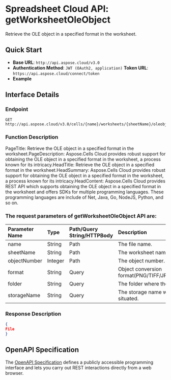 # **Spreadsheet Cloud API: getWorksheetOleObject**

Retrieve the OLE object in a specified format in the worksheet. 


## **Quick Start**

- **Base URL**: `http://api.aspose.cloud/v3.0`
- **Authentication Method**: `JWT (OAuth2, application)`  **Token URL**: `https://api.aspose.cloud/connect/token`
- **Example** 

## **Interface Details**

### **Endpoint** 

```
GET http://api.aspose.cloud/v3.0/cells/{name}/worksheets/{sheetName}/oleobjects/{objectNumber}
```
### **Function Description**
PageTitle: Retrieve the OLE object in a specified format in the worksheet.PageDescription: Aspose.Cells Cloud provides robust support for obtaining the OLE object in a specified format in the worksheet, a process known for its intricacy.HeadTitle: Retrieve the OLE object in a specified format in the worksheet.HeadSummary: Aspose.Cells Cloud provides robust support for obtaining the OLE object in a specified format in the worksheet, a process known for its intricacy.HeadContent: Aspose.Cells Cloud provides REST API which supports obtaining the OLE object in a specified format in the worksheet and offers SDKs for multiple programming languages. These programming languages are include of Net, Java, Go, NodeJS, Python, and so on.

### The request parameters of **getWorksheetOleObject** API are: 

| Parameter Name | Type | Path/Query String/HTTPBody | Description | 
| :- | :- | :- |:- | 
|name|String|Path|The file name.|
|sheetName|String|Path|The worksheet name.|
|objectNumber|Integer|Path|The object number.|
|format|String|Query|Object conversion format(PNG/TIFF/JPEG/GIF/EMF/BMP).|
|folder|String|Query|The folder where the file is situated.|
|storageName|String|Query|The storage name where the file is situated.|

### **Response Description**
```json
{
File
}
```


## OpenAPI Specification

The [OpenAPI Specification](https://reference.aspose.cloud/cells/#/OleObjectsController/GetWorksheetOleObject) defines a publicly accessible programming interface and lets you carry out REST interactions directly from a web browser.

